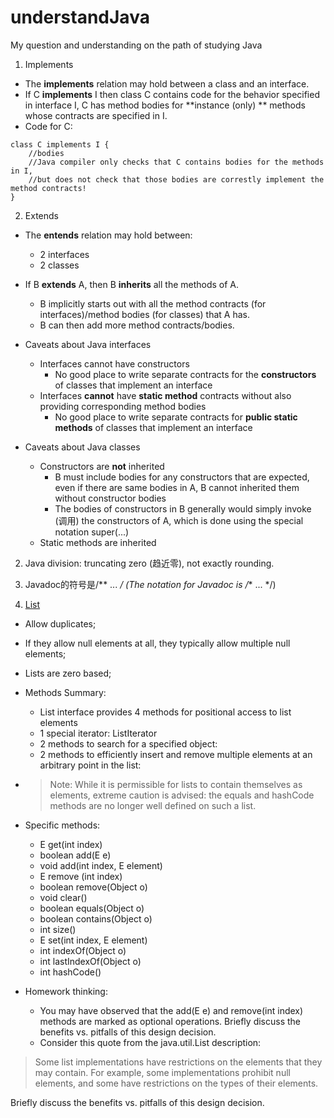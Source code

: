 # understandJava
My question and understanding on the path of studying Java

1. Implements

- The **implements** relation may hold between a class and an interface.
- If C **implements** I then class C contains code for the behavior specified in interface I, C has method bodies for **instance (only)
** methods whose contracts are specified in I.
- Code for C:
```
class C implements I {
    //bodies 
    //Java compiler only checks that C contains bodies for the methods in I, 
    //but does not check that those bodies are correstly implement the method contracts!
}
```

2. Extends

- The **entends** relation may hold between:
  - 2 interfaces
  - 2 classes
- If B **extends** A, then B **inherits** all the methods of A. 
  - B implicitly starts out with all the method contracts (for interfaces)/method bodies (for classes) that A has.
  - B can then add more method contracts/bodies.
- Caveats about Java interfaces
  - Interfaces cannot have constructors
    - No good place to write separate contracts for the **constructors** of classes that implement an interface
  - Interfaces **cannot** have **static method** contracts without also providing corresponding method bodies
    - No good place to write separate contracts for **public static methods** of classes that implement an interface

- Caveats about Java classes
  - Constructors are **not** inherited
    - B must include bodies for any constructors that are expected, even if there are same bodies in A, B cannot inherited them without constructor bodies
    - The bodies of constructors in B generally would simply invoke (调用) the constructors of A, which is done using the special notation super(...)
  - Static methods are inherited
 
2. Java division: truncating zero (趋近零), not exactly rounding.

3. Javadoc的符号是/** ... */ (The notation for Javadoc is /** ... */)

4. [List](https://docs.oracle.com/javase/7/docs/api/index.html?java/util/List.html)
  - Allow duplicates;
  - If they allow null elements at all, they typically allow multiple null elements;
  - Lists are zero based;
  - Methods Summary:
    - List interface provides 4 methods for positional access to list elements  
    - 1 special iterator: ListIterator
    - 2 methods to search for a specified object:
    - 2 methods to efficiently insert and remove multiple elements at an arbitrary point in the list:    
  - > Note: While it is permissible for lists to contain themselves as elements, extreme caution is advised: the equals and hashCode methods are no longer well defined on such a list.
  - Specific methods:
    - E get(int index)
    - boolean add(E e)
    - void add(int index, E element)
    - E remove (int index)
    - boolean remove(Object o)
    - void clear()
    - boolean equals(Object o)
    - boolean contains(Object o)
    - int size()
    - E set(int index, E element)
    - int indexOf(Object o)
    - int lastIndexOf(Object o)
    - int hashCode()
    
  - Homework thinking:
    - You may have observed that the add(E e) and remove(int index) methods are marked as optional operations. Briefly discuss the benefits vs. pitfalls of this design decision.
    - Consider this quote from the java.util.List description:
> Some list implementations have restrictions on the elements that they may contain. For example, some implementations prohibit null elements, and some have restrictions on the types of their elements.

Briefly discuss the benefits vs. pitfalls of this design decision.
   
  
  
